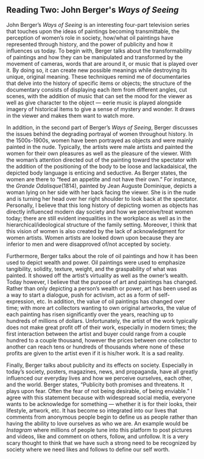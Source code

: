 ## Reading Two: John Berger's *Ways of Seeing*


John Berger’s *Ways of Seeing* is an interesting four-part television series that touches upon the ideas of paintings becoming transmittable, the perception of women’s role in society, how/what oil paintings have represented through history, and the power of publicity and how it influences us today. To begin with, Berger talks about the transformability of paintings and how they can be manipulated and transformed by the movement of cameras, words that are around it, or music that is played over it. By doing so, it can create new possible meanings while destroying its unique, original meaning. These techniques remind me of documentaries that delve into the history of specific items or objects; the structure of the documentary consists of displaying each item from different angles, cut scenes, with the addition of music that can set the mood for the viewer as well as give character to the object — eerie music is played alongside imagery of historical items to give a sense of mystery and wonder. It draws in the viewer and makes them want to watch more.  

In addition, in the second part of Berger’s *Ways of Seeing*, Berger discusses the issues behind the degrading portrayal of women throughout history. In the 1500s-1900s, women have been portrayed as objects and were mainly painted in the nude. Typically, the artists were male artists and painted the women for their own pleasures as well as the pleasure of the viewer. With the woman’s attention directed out of the painting toward the spectator with the addition of the positioning of the body to be loose and lackadaisical, the depicted body language is enticing and seductive. As Berger states, the women are there to “feed an appetite and not have their own.” For instance, the *Grande Odalisque*(1814), painted by Jean Auguste Dominique, depicts a woman lying on her side with her back facing the viewer. She is in the nude and is turning her head over her right shoulder to look back at the spectator. Personally, I believe that this long history of depicting women as objects has directly influenced modern day society and how we perceive/treat women today; there are still evident inequalities in the workplace as well as in the hierarchical/ideological structure of the family setting. Moreover, I think that this vision of women is also created by the lack of acknowledgment for women artists. Women artists are looked down upon because they are inferior to men and were disapproved of/not accepted by society. 

Furthermore, Berger talks about the role of oil paintings and how it has been used to depict wealth and power. Oil paintings were used to emphasize tangibility, solidity, texture, weight, and the graspability of what was painted. It showed off the artist’s virtuality as well as the owner’s wealth. Today however, I believe that the purpose of art and paintings has changed. Rather than only depicting a person’s wealth or power, art has been used as a way to start a dialogue, push for activism, act as a form of self-expression, etc. In addition, the value of oil paintings has changed over time; with more art collectors wanting to own original artworks, the value of each painting has risen significantly over the years, reaching up to hundreds of millions of dollars. Unfortunately, the artist of the work typically does not make great profit off of their work, especially in modern times; the first interaction between the artist and buyer could range from a couple hundred to a couple thousand, however the prices between one collector to another can reach tens or hundreds of thousands where none of these profits are given to the artist even if it is his/her work. It is a sad reality.

Finally, Berger talks about publicity and its effects on society. Especially in today’s society, posters, magazines, news,  and propaganda, have all greatly influenced our everyday lives and how we perceive ourselves, each other, and the world. Berger states, “Publicity both promises and threatens. It plays upon fear. Often the fear of not being desirable, of being enviable.” I agree with this statement because with widespread social media, everyone wants to be acknowledge for something — whether it is for their looks, their lifestyle, artwork, etc. It has become so integrated into our lives that comments from anonymous people begin to define us as people rather than having the ability to love ourselves as who we are. An example would be *Instagram* where millions of people tune into this platform to post pictures and videos, like and comment on others, follow, and unfollow. It is a very scary thought to think that we have such a strong need to be recognized by society where we need likes and follows to define our self worth. 


